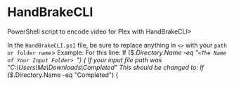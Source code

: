# HandBrakeCLI
PowerShell script to encode video for Plex with HandBrakeCLI>

In the `HandBrakeCLI.ps1` file, be sure to replace anything in `<>` with your `path or folder name`>
Example:
For this line: If ($_.Directory.Name -eq "`<The Name of Your Input Folder> `") {
If your input file path was "C:\Users\Me\Downloads\Completed\"
This should be changed to: If ($_.Directory.Name -eq "Completed") {
</pre>
